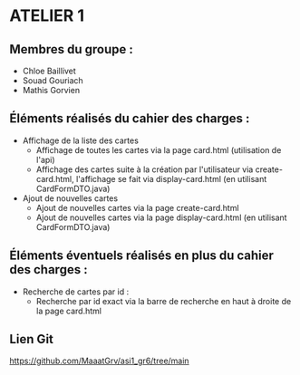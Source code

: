 # ATELIER 1

## Membres du groupe :
- Chloe Baillivet
- Souad Gouriach
- Mathis Gorvien

## Éléments réalisés du cahier des charges :
- Affichage de la liste des cartes
    - Affichage de toutes les cartes via la page card.html (utilisation de l'api)
    - Affichage des cartes suite à la création par l'utilisateur via create-card.html, l'affichage se fait via display-card.html (en utilisant CardFormDTO.java)
- Ajout de nouvelles cartes
    - Ajout de nouvelles cartes via la page create-card.html
    - Ajout de nouvelles cartes via la page display-card.html (en utilisant CardFormDTO.java)

## Éléments éventuels réalisés en plus du cahier des charges :
- Recherche de cartes par id :
    - Recherche par id exact via la barre de recherche en haut à droite de la page card.html

## Lien Git
https://github.com/MaaatGrv/asi1_gr6/tree/main
